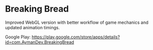 # Breaking Bread

Improved WebGL version with better workflow of game mechanics and updated animation timings.

Google Play: https://play.google.com/store/apps/details?id=com.AymanDev.BreakingBread